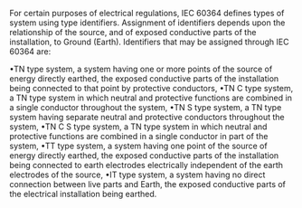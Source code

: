 For certain purposes of electrical regulations, IEC 60364 defines types of system using type identifiers. Assignment of identifiers depends upon the relationship of the source, and of exposed conductive parts of the installation, to Ground (Earth).   Identifiers that may be assigned through IEC 60364 are:

•TN type system, a system having one or more points of the source of energy directly earthed, the exposed conductive parts of the installation being connected to that point by protective conductors,
•TN C type system, a TN type system in which neutral and protective functions are combined in a single conductor throughout the system,
•TN S type system, a TN type system having separate neutral and protective conductors throughout the system,
•TN C S type system, a TN type system in which neutral and protective functions are combined in a single conductor in part of the system,
•TT type system, a system having one point of the source of energy directly earthed, the exposed conductive parts of the installation being connected to earth electrodes electrically independent of the earth electrodes of the source,
•IT type system, a system having no direct connection between live parts and Earth, the exposed conductive parts of the electrical installation being earthed.
